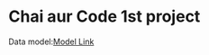 # Chai aur Code 1st project 

Data model:[Model Link](https://app.eraser.io/workspace/YtPqZ1VogxGy1jzIDkzj) 